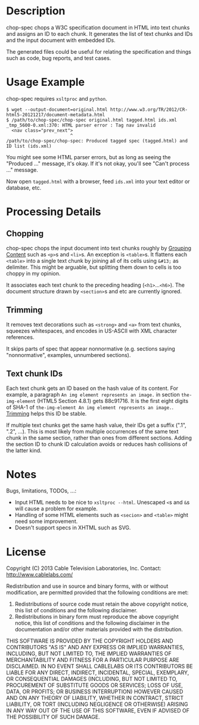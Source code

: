 Description
===========

chop-spec chops a W3C specification document in HTML into text chunks
and assigns an ID to each chunk.  It generates the list of text chunks
and IDs and the input document with embedded IDs.

The generated files could be useful for relating the specification and
things such as code, bug reports, and test cases.


Usage Example
=============

chop-spec requires `xsltproc` and `python`.

    $ wget --output-document=original.html http://www.w3.org/TR/2012/CR-html5-20121217/document-metadata.html
    $ /path/to/chop-spec/chop-spec original.html tagged.html ids.xml
    _tmp_5600-0.xml:370: HTML parser error : Tag nav invalid
      <nav class="prev_next">
                            ^
    /path/to/chop-spec/chop-spec: Produced tagged spec (tagged.html) and ID list (ids.xml)

You might see some HTML parser errors, but as long as seeing the
"Produced ..." message, it's okay.  If it's not okay, you'll see "Can't
process ..." message.

Now open `tagged.html` with a browser, feed `ids.xml` into your text
editor or database, etc.


Processing Details
==================

Chopping
--------

chop-spec chops the input document into text chunks roughly by [Grouping
Content](http://www.w3.org/TR/html5/grouping-content.html#grouping-content)
such as `<p>`s and `<li>`s.  An exception is `<table>`s.  It flattens
each `<table>` into a single text chunk by joining all of its cells
using `&#13;` as delimiter.  This might be arguable, but splitting them
down to cells is too choppy in my opinion.

It associates each text chunk to the preceding heading
(`<h1>`...`<h6>`).  The document structure drawn by `<section>`s and
etc are currently ignored.


Trimming
--------

It removes text decorations such as `<strong>` and `<a>` from text
chunks, squeezes whitespaces, and encodes in US-ASCII with XML character
references.

It skips parts of spec that appear nonnormative (e.g. sections saying
"nonnormative", examples, unnumbered sections).

Text chunk IDs
--------------

Each text chunk gets an ID based on the hash value of its content.  For
example, a paragraph `An img element represents an image.` in section
`the-img-element` (HTML5 Section 4.8.1) gets 88c91716.  It is the first
eight digits of SHA-1 of `the-img-element An img element represents an
image.`.  [Trimming](#trimming) helps this ID be stable.

If multiple text chunks get the same hash value, their IDs get a suffix
(".1", ".2", ...).  This is most likely from multiple occurrences of the
same text chunk in the same section, rather than ones from different
sections.  Adding the section ID to chunk ID calculation avoids or
reduces hash collisions of the latter kind.


Notes
=====
Bugs, limitations, TODOs, ...:

* Input HTML needs to be nice to `xsltproc --html`.  Unescaped `<`s and
  `&`s will cause a problem for example.
* Handling of some HTML elements such as `<secion>` and `<table>` might
  need some improvement.
* Doesn't support specs in XHTML such as SVG.


License
=======

Copyright (C) 2013  Cable Television Laboratories, Inc.
Contact: http://www.cablelabs.com/

Redistribution and use in source and binary forms, with or without
modification, are permitted provided that the following conditions
are met:

1. Redistributions of source code must retain the above copyright
   notice, this list of conditions and the following disclaimer.
2. Redistributions in binary form must reproduce the above copyright
   notice, this list of conditions and the following disclaimer in the
   documentation and/or other materials provided with the distribution.

THIS SOFTWARE IS PROVIDED BY THE COPYRIGHT HOLDERS AND CONTRIBUTORS "AS
IS" AND ANY EXPRESS OR IMPLIED WARRANTIES, INCLUDING, BUT NOT LIMITED TO,
THE IMPLIED WARRANTIES OF MERCHANTABILITY AND FITNESS FOR A PARTICULAR
PURPOSE ARE DISCLAIMED. IN NO EVENT SHALL CABLELABS OR ITS CONTRIBUTORS BE
LIABLE FOR ANY DIRECT, INDIRECT, INCIDENTAL, SPECIAL, EXEMPLARY, OR
CONSEQUENTIAL DAMAGES (INCLUDING, BUT NOT LIMITED TO, PROCUREMENT OF
SUBSTITUTE GOODS OR SERVICES; LOSS OF USE, DATA, OR PROFITS; OR BUSINESS
INTERRUPTION) HOWEVER CAUSED AND ON ANY THEORY OF LIABILITY, WHETHER IN
CONTRACT, STRICT LIABILITY, OR TORT (INCLUDING NEGLIGENCE OR OTHERWISE)
ARISING IN ANY WAY OUT OF THE USE OF THIS SOFTWARE, EVEN IF ADVISED OF THE
POSSIBILITY OF SUCH DAMAGE.
